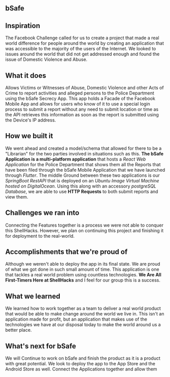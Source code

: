 ## bSafe ##
## Inspiration
The Facebook Challenge called for us to create a project that made a real world difference for people around the world by creating an application that was accessible to the majority of the users of the Internet. We looked to issues around the world that did not get addressed enough and found the issue of Domestic Violence and Abuse.
## What it does
Allows Victims or Witnesses of Abuse, Domestic Violence and other Acts of Crime to report activities and alleged persons to the Police Department using the bSafe Secrecy App. This app holds a Facade of the Facebook Mobile App and allows for users who know of it to use a special login process to submit a report without any need to submit location or time as the API retrieves this information as soon as the report is submitted using the Device's IP address.
## How we built it
We went ahead and created a model/schema that allowed for there to be a "Librarian" for the two parties involved in situations such as this. **The bSafe Application is a multi-platform application** that hosts a _React Web Application_ for the Police Department that shows them all the Reports that have been filed through the bSafe Mobile Application that we have launched through _Flutter_. The middle Ground between these two applications is our _SpringBoot RestAPI_ that is deployed on an _Ubuntu Image Virtual Machine hosted on DigitalOcean_. Using this along with an accessory _postgreSQL Database_, we are able to use **HTTP Requests** to both submit reports and view them.
## Challenges we ran into
Connecting the Features together is a process we were not able to conquer this ShellHacks. However, we plan on continuing this project and finishing it for deployment to the real-world.
## Accomplishments that we're proud of
Although we weren't able to deploy the app in its final state. We are proud of what we got done in such small amount of time. This application is one that tackles a real world problem using countless technologies. **We Are All First-Timers Here at ShellHacks** and I feel for our group this is a success.
## What we learned
We learned how to work together as a team to deliver a real world product that would be able to make change around the world we live in. This isn't an application made for profit, but an application that makes use of the technologies we have at our disposal today to make the world around us a better place.
## What's next for bSafe
We will Continue to work on bSafe and finish the product as it is a product with great potential. We look to deploy the app to the App Store and the Android Store as well. Connect the Applications together and allow them
